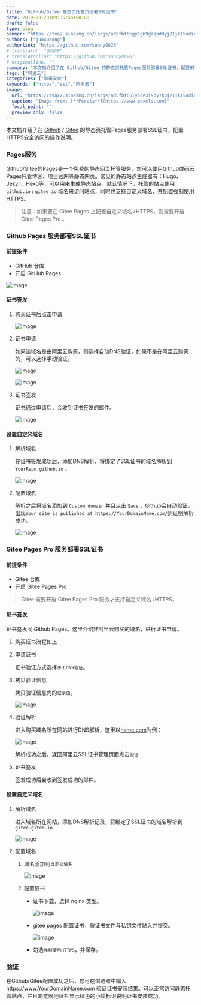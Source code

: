```yaml
---
title: "GitHub/Gitee 静态页托管页部署SSL证书"
date: 2019-08-23T09:36:55+08:00
draft: false
type: blog
banner: "https://tva2.sinaimg.cn/large/ad5fbf65gy1g69glqoddyj21jk15odie.jpg"
authors: ["guoxudong"]
authorlink: "https://github.com/sunny0826"
# translator: "郭旭东"
# translatorlink: "https://github.com/sunny0826"
# originallink: ""
summary: "本文档介绍了在 Github/Gitee 的静态页托管Pages服务部署SSL证书，配置HTTPS安全访问的操作说明。"
tags: ["阿里云"]
categories: ["部署安装"]
keywords: ["https","ssl","阿里云"]
image:
  url: "https://tvax2.sinaimg.cn/large/ad5fbf65ly1ge3i9py7k6j21jk15odie.jpg"
  caption: "Image from: [**Pexels**](https://www.pexels.com)"
  focal_point: ""
  preview_only: false
---
```


本文档介绍了在 [Github](https://pages.github.com/) / [Gitee](https://gitee.com/help/articles/4136) 的静态页托管Pages服务部署SSL证书，配置HTTPS安全访问的操作说明。

### Pages服务

Github/Gitee的Pages是一个免费的静态网页托管服务，您可以使用Github或码云Pages托管博客、项目官网等静态网页。常见的静态站点生成器有：Hugo、Jekyll、Hexo等，可以用来生成静态站点。默认情况下，托管的站点使用 `github.io` / `gitee.io` 域名来访问站点，同时也支持自定义域名，并配置强制使用HTTPS。

> 注意：如果要在 Gitee Pages 上配置自定义域名+HTTPS，则需要开启 Gitee Pages Pro 。

### Github Pages 服务部署SSL证书

#### 前提条件

- GitHub 仓库
- 开启 GitHub Pages

![image](https://tva2.sinaimg.cn/large/ad5fbf65gy1g69e503ukoj21ig0hwad9.jpg)

#### 证书签发

1. 购买证书后点击申请

    ![image](https://tva2.sinaimg.cn/large/ad5fbf65gy1g69ee2r500j22cc078t9z.jpg)

2. 证书申请

    如果该域名是由阿里云购买，则选择自动DNS验证，如果不是在阿里云购买的，可以选择手动验证。

    ![image](https://tva2.sinaimg.cn/bmiddle/ad5fbf65gy1g69egsu7fuj20ye0swwh3.jpg)

    ![image](https://tva2.sinaimg.cn/bmiddle/ad5fbf65gy1g69eo1wls7j20ya0r0418.jpg)

3. 证书签发

    证书通过申请后，会收到证书签发的邮件。

    ![image](https://tva2.sinaimg.cn/wap720/ad5fbf65gy1g69epoqw6uj21680cotaj.jpg)

#### 设置自定义域名

1. 解析域名

    在证书签发成功后，添加DNS解析，将绑定了SSL证书的域名解析到 `YourRepo.github.io` 。

    ![image](https://tva2.sinaimg.cn/large/ad5fbf65gy1g69evivrvqj21mi07it9g.jpg)

2. 配置域名

    解析之后将域名添加到 `Custom domain` 并且点击 `Save` ，Github会自动验证，出现`Your site is published at https://YourDomainName.com/`则证明解析成功。
    
    ![image](https://tva2.sinaimg.cn/large/ad5fbf65gy1g69esrcn2tj21a210wwk0.jpg)

### Gitee Pages Pro 服务部署SSL证书

#### 前提条件

- Gitee 仓库
- 开启 Gitee Pages Pro

> Gitee 需要开启 Gitee Pages Pro 服务才支持自定义域名+HTTPS。

#### 证书签发

证书签发同 Github Pages。这里介绍非阿里云购买的域名，进行证书申请。

1. 购买证书流程如上

2. 申请证书

    证书验证方式选择`手工DNS验证`。

3. 拷贝验证信息

    拷贝验证信息内的`记录值`。

    ![image](https://tva2.sinaimg.cn/bmiddle/ad5fbf65gy1g69eo1wls7j20ya0r0418.jpg)

4. 验证解析

    进入购买域名所在网站进行DNS解析，这里以[name.com](https://www.name.com/zh-cn/)为例：

    ![image](https://tva2.sinaimg.cn/large/ad5fbf65gy1g69fqad2euj221g0700tt.jpg)

    解析成功之后，返回阿里云SSL证书管理页面点击`验证`.

5. 证书签发

    签发成功后会收到签发成功的邮件。

#### 设置自定义域名

1. 解析域名

    进入域名所在网站，添加DNS解析记录，将绑定了SSL证书的域名解析到`gitee.gitee.io`

    ![image](https://ws3.sinaimg.cn/large/ad5fbf65gy1g69fyy5it5j21z606mjs9.jpg)

2. 配置域名

    1. 域名添加到`自定义域名`

        ![image](https://tva2.sinaimg.cn/large/ad5fbf65gy1g69g11wx0qj21a60xiq7m.jpg)

    2. 配置证书

        - 证书下载，选择 nginx 类型。

            ![image](https://tva2.sinaimg.cn/bmiddle/ad5fbf65gy1g69g3pua7xj20ne0v0jus.jpg)

        - gitee pages 配置证书，将证书文件与私钥文件贴入并提交。

            ![image](https://tva2.sinaimg.cn/large/ad5fbf65gy1g69g64n1btj21bs0yogq8.jpg)

        - 勾选`强制使用HTTPS`，并保存。

### 验证

在Github/Gitee配置成功之后，您可在浏览器中输入 https://www.YourDomainName.com 验证证书安装结果。可以正常访问静态托管站点，并且浏览器地址栏显示绿色的小锁标识说明证书安装成功。
